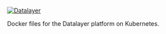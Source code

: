 [![Datalayer](http://datalayer.io/img/logo-datalayer-horizontal.png)](http://datalayer.io)

Docker files for the Datalayer platform on Kubernetes.
